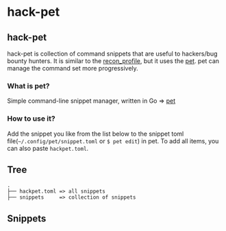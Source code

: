 # hack-pet

## hack-pet
hack-pet is collection of command snippets that are useful to hackers/bug bounty hunters. It is similar to the [recon_profile](https://github.com/nahamsec/recon_profile), but it uses the [pet](https://github.com/knqyf263/pet). pet can manage the command set more progressively.

### What is pet?
Simple command-line snippet manager, written in Go => [pet](https://github.com/knqyf263/pet)

### How to use it?
Add the snippet you like from the list below to the snippet toml file(`~/.config/pet/snippet.toml` or `$ pet edit`) in pet. To add all items, you can also paste `hackpet.toml`.

## Tree
```
.
├── hackpet.toml => all snippets
├── snippets     => collection of snippets
```

## Snippets

